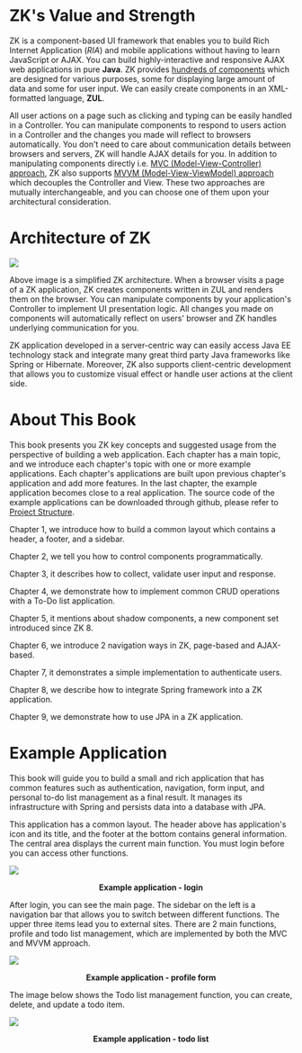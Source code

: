 # ZK's Value and Strength

ZK is a component-based UI framework that enables you to build Rich
Internet Application (*RIA*) and mobile applications without having to
learn JavaScript or AJAX. You can build highly-interactive and
responsive AJAX web applications in pure **Java**. ZK provides [hundreds of components](http://www.zkoss.org/zkdemo/) which are designed for various purposes, some for
displaying large amount of data and some for user input. We can easily
create components in an XML-formatted language, **ZUL**.

All user actions on a page such as clicking and typing can be easily
handled in a Controller. You can manipulate components to respond to
users action in a Controller and the changes you made will reflect to
browsers automatically. You don't need to care about communication
details between browsers and servers, ZK will handle AJAX details for you. In addition to manipulating components directly i.e. [MVC (Model-View-Controller) approach]({{site.baseurl}}/zk_dev_ref/mvc/mvc), ZK also supports [MVVM (Model-View-ViewModel) approach](http://books.zkoss.org/zk-mvvm-book/8.0/index.html) which decouples the Controller and
View. These two approaches are mutually interchangeable,
and you can choose one of them upon your architectural consideration.


# Architecture of ZK

 ![ ]({{site.baseurl}}/zk_essentials/images/ze-ch1-simple-architecture.png)

Above image is a simplified ZK architecture. When a browser visits a
page of a ZK application, ZK creates components written in ZUL and
renders them on the browser. You can manipulate components by your
application's Controller to implement UI presentation logic. All changes
you made on components will automatically reflect on users' browser and
ZK handles underlying communication for you.

ZK application developed in a server-centric way can easily access Java EE
technology stack and integrate many great third party Java frameworks
like Spring or Hibernate. Moreover, ZK also supports client-centric
development that allows you to customize visual effect or handle user
actions at the client side.

# About This Book

This book presents you ZK key concepts and suggested usage from the
perspective of building a web application. Each chapter has a main
topic, and we introduce each chapter's topic with one or more example applications. Each chapter's applications are built upon previous
chapter's application and add more features. In the last chapter, the
example application becomes close to a real application. The source code
of the example applications can be downloaded through github, please
refer to [Project Structure](./project_structure).

Chapter 1, we introduce how to build a common layout which contains a
header, a footer, and a sidebar.

Chapter 2, we tell you how to control components programmatically.

Chapter 3, it describes how to collect, validate user input and
response.

Chapter 4, we demonstrate how to implement common CRUD operations with a
To-Do list application.

Chapter 5, it mentions about shadow components, a new component set introduced since ZK 8.

Chapter 6, we introduce 2 navigation ways in ZK, page-based and
AJAX-based.

Chapter 7, it demonstrates a simple implementation to authenticate
users.

Chapter 8, we describe how to integrate Spring framework into a ZK
application.

Chapter 9, we demonstrate how to use JPA in a ZK application.


# Example Application
This book will guide you to build a small and rich application
that has common features such as authentication, navigation, form input,
and personal to-do list management as a final result. It manages its infrastructure with Spring and persists data into a database with JPA.

This application has a common layout. The header above has application's
icon and its title, and the footer at the bottom contains general
information. The central area displays the current main function. You
must login before you can access other functions.

![]({{site.baseurl}}/zk_essentials/images/ze-ch8-login.png)

<div style="text-align:center">
<strong>Example application - login</strong>
</div>

After login, you can see the main page. The sidebar on the left is a
navigation bar that allows you to switch between different functions.
The upper three items lead you to external sites. There are 2 main
functions, profile and todo list management, which are implemented by
both the MVC and MVVM approach.

![]({{site.baseurl}}/zk_essentials/images/ze-ch1-profile.png)

<div style="text-align:center">
<strong>Example application - profile form</strong>
</div>

The image below shows the Todo list management function, you can create,
delete, and update a todo item.

![]({{site.baseurl}}/zk_essentials/images/ze-ch1-todo.png)

<div style="text-align:center">
<strong>Example application - todo list</strong>
</div>
